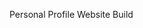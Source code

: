 <!DOCTYPE html>
<html lang="en">
  <head>
    <meta charset="UTF-8" />
    <title>JT's Personal Site</title>
  </head>
  <body>
   <p>
   Personal Profile Website Build
   </p>
  </body>
</html>
